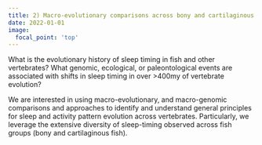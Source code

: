 ```yaml
---
title: 2) Macro-evolutionary comparisons across bony and cartilaginous fish, and across all vertebrates
date: 2022-01-01
image:
  focal_point: 'top'
---
```


What is the evolutionary history of sleep timing in fish and other vertebrates? What genomic, ecological, or paleontological events are associated with shifts in sleep timing in over >400my of vertebrate evolution?

<!--more-->

We are interested in using macro-evolutionary, and macro-genomic comparisons and approaches to identify and understand general principles for sleep and activity pattern evolution across vertebrates. Particularly, we leverage the extensive diversity of sleep-timing observed across fish groups (bony and cartilaginous fish).

